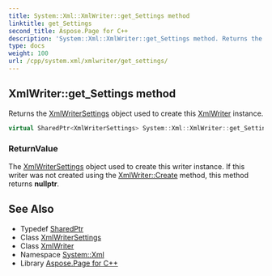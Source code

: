 ```yaml
---
title: System::Xml::XmlWriter::get_Settings method
linktitle: get_Settings
second_title: Aspose.Page for C++
description: 'System::Xml::XmlWriter::get_Settings method. Returns the XmlWriterSettings object used to create this XmlWriter instance in C++.'
type: docs
weight: 100
url: /cpp/system.xml/xmlwriter/get_settings/
---
```

## XmlWriter::get_Settings method


Returns the [XmlWriterSettings](../../xmlwritersettings/) object used to create this [XmlWriter](../) instance.

```cpp
virtual SharedPtr<XmlWriterSettings> System::Xml::XmlWriter::get_Settings()
```


### ReturnValue

The [XmlWriterSettings](../../xmlwritersettings/) object used to create this writer instance. If this writer was not created using the [XmlWriter::Create](../create/) method, this method returns **nullptr**.

## See Also

* Typedef [SharedPtr](../../../system/sharedptr/)
* Class [XmlWriterSettings](../../xmlwritersettings/)
* Class [XmlWriter](../)
* Namespace [System::Xml](../../)
* Library [Aspose.Page for C++](../../../)

